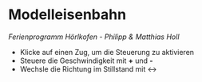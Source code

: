 # Modelleisenbahn

*Ferienprogramm H&ouml;rlkofen - Philipp & Matthias Holl*

* Klicke auf einen Zug, um die Steuerung zu aktivieren
* Steuere die Geschwindigkeit mit **+** und **-**
* Wechsle die Richtung im Stillstand mit <->